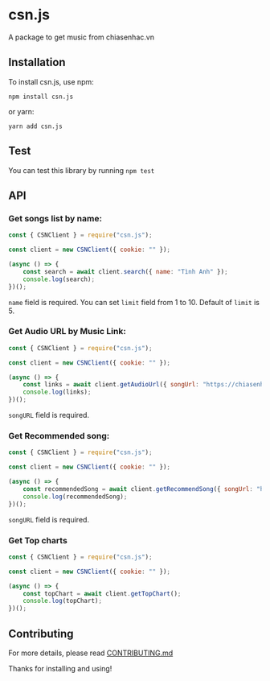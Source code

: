# csn.js
A package to get music from chiasenhac.vn
## Installation
To install csn.js, use npm:
```
npm install csn.js
```
or yarn:
```
yarn add csn.js
```
## Test
You can test this library by running ``npm test``
## API
### Get songs list by name:
```js
const { CSNClient } = require("csn.js");

const client = new CSNClient({ cookie: "" });

(async () => {
    const search = await client.search({ name: "Tình Anh" });
    console.log(search);
})();

```
``name`` field is required. You can set ``limit`` field from 1 to 10. Default of ``limit`` is 5.
### Get Audio URL by Music Link:
```js
const { CSNClient } = require("csn.js");

const client = new CSNClient({ cookie: "" });

(async () => {
    const links = await client.getAudioUrl({ songUrl: "https://chiasenhac.vn/mp3/la-phong-lam/lac-chon-hong-tran-tsv6b55tqkqhhf.html" });
    console.log(links);
})();
```
``songURL`` field is required.
### Get Recommended song:
```js
const { CSNClient } = require("csn.js");

const client = new CSNClient({ cookie: "" });

(async () => {
    const recommendedSong = await client.getRecommendSong({ songUrl: "https://chiasenhac.vn/mp3/la-phong-lam/lac-chon-hong-tran-tsv6b55tqkqhhf.html" });
    console.log(recommendedSong);
})();
```
``songURL`` field is required.

### Get Top charts
```js
const { CSNClient } = require("csn.js");

const client = new CSNClient({ cookie: "" });

(async () => {
    const topChart = await client.getTopChart();
    console.log(topChart);
})();
```

## Contributing
For more details, please read [CONTRIBUTING.md](https://github.com/CookieGMVN/csn.js/tree/main/.github/CONTRIBUTING.md)

Thanks for installing and using!
